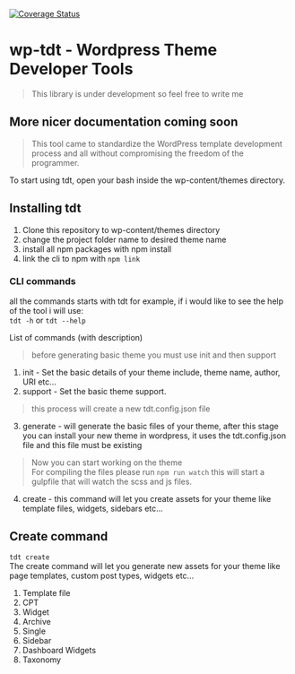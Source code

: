 [![Coverage Status](https://coveralls.io/repos/github/shay360/wp-tdt/badge.svg?branch=master)](https://coveralls.io/github/shay360/wp-tdt?branch=master)

# wp-tdt - Wordpress Theme Developer Tools

> This library is under development so feel free to write me

## More nicer documentation coming soon

> This tool came to standardize the WordPress template development process and all without compromising the freedom of the programmer.

To start using tdt, open your bash inside the wp-content/themes directory.

## Installing tdt

1. Clone this repository to wp-content/themes directory
2. change the project folder name to desired theme name
3. install all npm packages with npm install
4. link the cli to npm with `npm link`

### CLI commands

all the commands starts with tdt for example, if i would like to see the help of the tool i will use:<br>
`tdt -h` or `tdt --help`<br>

List of commands (with description)<br>

> before generating basic theme you must use init and then support

1. init - Set the basic details of your theme include, theme name, author, URI etc...
2. support - Set the basic theme support.

> this process will create a new tdt.config.json file

3. generate - will generate the basic files of your theme, after this stage you can install your new theme in wordpress,
   it uses the tdt.config.json file and this file must be existing

> Now you can start working on the theme<br>
> For compiling the files please run `npm run watch` this will start a gulpfile that will watch the scss and js files.

4. create - this command will let you create assets for your theme like template files, widgets, sidebars etc...

## Create command

`tdt create` <br>
The create command will let you generate new assets for your theme like page templates, custom post types, widgets
etc... <br>

1. Template file
2. CPT
3. Widget
4. Archive
5. Single
6. Sidebar
7. Dashboard Widgets
8. Taxonomy
